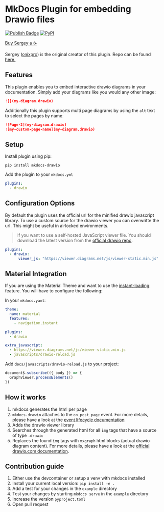 # MkDocs Plugin for embedding Drawio files
[![Publish Badge](https://github.com/tuunit/mkdocs-drawio/workflows/Publish/badge.svg)](https://github.com/tuunit/mkdocs-drawio/actions)
[![PyPI](https://img.shields.io/pypi/v/mkdocs-drawio)](https://pypi.org/project/mkdocs-drawio/)

[Buy Sergey a ☕](https://www.buymeacoffee.com/SergeyLukin) 

Sergey ([onixpro](https://github.com/onixpro)) is the original creator of this plugin. Repo can be found [here.](https://github.com/onixpro/mkdocs-drawio-file)

## Features
This plugin enables you to embed interactive drawio diagrams in your documentation. Simply add your diagrams like you would any other image:

```markdown
![](my-diagram.drawio)
```

Additionally this plugin supports multi page diagrams by using the `alt` text to select the pages by name:

```markdown
![Page-2](my-diagram.drawio)
![my-custom-page-name](my-diagram.drawio)
```

## Setup

Install plugin using pip:

```
pip install mkdocs-drawio
```

Add the plugin to your `mkdocs.yml`

```yaml
plugins:
  - drawio
```

## Configuration Options

By default the plugin uses the official url for the minified drawio javascript library. To use a custom source for the drawio viewer you can overwritte the url. This might be useful in airlocked environments.

> If you want to use a self-hosted JavaScript viewer file. You should download the latest version from the [official drawio repo](https://github.com/jgraph/drawio/blob/dev/src/main/webapp/js/viewer-static.min.js).

```yaml
plugins:
  - drawio:
      viewer_js: "https://viewer.diagrams.net/js/viewer-static.min.js"
```

## Material Integration

If you are using the Material Theme and want to use the [instant-loading](https://squidfunk.github.io/mkdocs-material/setup/setting-up-navigation/?h=instant#instant-loading) feature. You will have to configure the following:

In your `mkdocs.yaml`:

```yaml
theme:
  name: material
  features:
    - navigation.instant

plugins:
  - drawio

extra_javascript:
  - https://viewer.diagrams.net/js/viewer-static.min.js
  - javascripts/drawio-reload.js
```

Add `docs/javascripts/drawio-reload.js` to your project:

```js
document$.subscribe(({ body }) => {
  GraphViewer.processElements()
})
```

## How it works

1. mkdocs generates the html per page
2. `mkdocs-drawio` attaches to the `on_post_page` event. For more details, please have a look at the [event lifecycle documentation](https://www.mkdocs.org/dev-guide/plugins/#events)
3. Adds the drawio viewer library
4. Searches through the generated html for all `img` tags that have a source of type `.drawio`
5. Replaces the found `img` tags with `mxgraph` html blocks (actual drawio diagram content). For more details, please have a look at the [official drawio.com documentation](https://www.drawio.com/doc/faq/embed-html).


## Contribution guide

1. Either use the devcontainer or setup a venv with mkdocs installed
2. Install your current local version: `pip install -e .`
3. Add a test for your changes in the `example` directory
4. Test your changes by starting `mkdocs serve` in the `example` directory
5. Increase the version `pyproject.toml`
6. Open pull request
